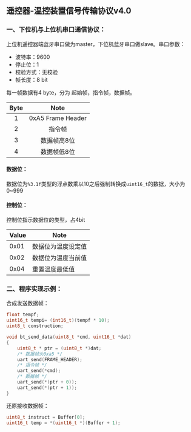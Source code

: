 ## 遥控器-温控装置信号传输协议v4.0



### 一、下位机与上位机串口通信协议：

上位机遥控器端蓝牙串口做为master，下位机蓝牙串口做slave。串口参数：

*   波特率：9600
*   停止位：1
*   校验方式：无校验
*   帧长度：8 bit

每一帧数据有4 byte，分为 起始帧，指令帧，数据帧。

| Byte |       Note        |
| :--: | :---------------: |
|  1   | 0xA5 Frame Header |
|  2   |      指令帧       |
|  3   |    数据帧高8位    |
|  4   |    数据帧低8位    |



#### 数据位：

数据位为`%3.1f`类型的浮点数乘以10之后强制转换成`uint16_t`的数据，大小为0~999

#### 控制位：

控制位指示数据位的类型，占4bit

| Value | Note               |
| ----- | ------------------ |
| 0x01  | 数据位为温度设定值 |
| 0x02  | 数据位为温度当前值 |
| 0x04  | 重置温度最低值     |

### 二、程序实现示例：

合成发送数据帧：

```c
float tempf;
uint16_t tempi= (int16_t)(tempf * 10);
uint8_t construction;

void bt_send_data(uint8_t *cmd, uint16_t *dat)
{
    uint8_t * ptr = (uint8_t *)dat;
    /* 数据帧头0xa5 */
    uart_send(FRAME_HEADER);
    /* 指令帧 */
    uart_send(*cmd);
    /* 数据帧 */
    uart_send(*(ptr + 0));
    uart_send(*(ptr + 1));
}
```

还原接收数据帧：

```c
uint8_t instruct = Buffer[0];
uint16_t temp = *(uint16_t *)(Buffer + 1);
```
